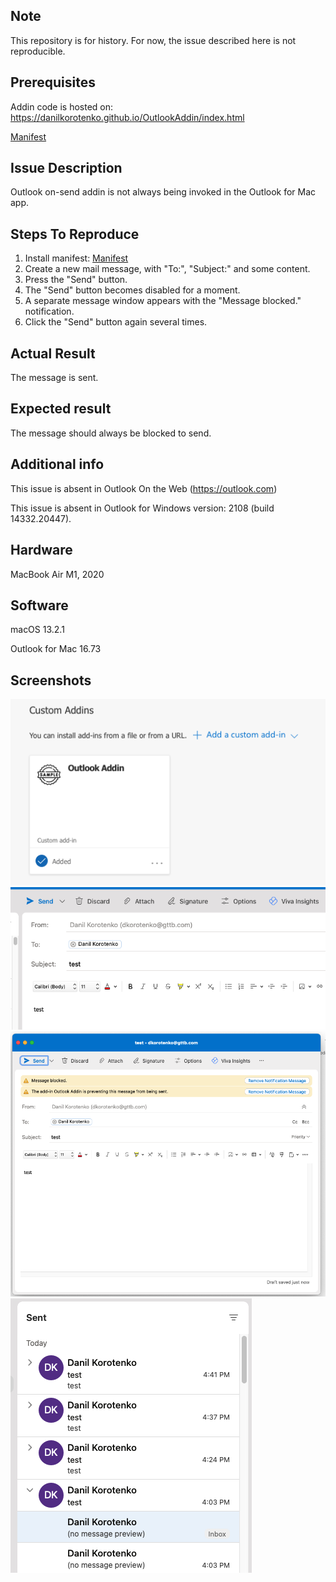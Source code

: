 Note
----
This repository is for history. For now, the issue described here is not reproducible.

Prerequisites
-------------
Addin code is hosted on: https://danilkorotenko.github.io/OutlookAddin/index.html

[Manifest](/manifest.xml)

Issue Description
-----------------
Outlook on-send addin is not always being invoked in the Outlook for Mac app.

Steps To Reproduce
------------------
1. Install manifest: [Manifest](/manifest.xml)
2. Create a new mail message, with "To:", "Subject:" and some content.
3. Press the "Send" button.
4. The "Send" button becomes disabled for a moment.
5. A separate message window appears with the "Message blocked." notification.
6. Click the "Send" button again several times.

Actual Result
-------------
The message is sent.

Expected result
---------------
The message should always be blocked to send.

Additional info
---------------
This issue is absent in Outlook On the Web (https://outlook.com)

This issue is absent in Outlook for Windows version: 2108 (build 14332.20447).

Hardware
--------
MacBook Air M1, 2020

Software
--------
macOS 13.2.1

Outlook for Mac 16.73

Screenshots
-----------
![](/Screenshot3.png)
![](/Screenshot1.png)
![](/Screenshot2.png)
![](/Screenshot4.png)
